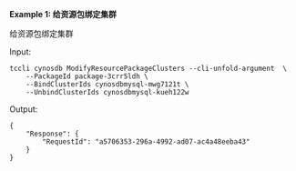 **Example 1: 给资源包绑定集群**

给资源包绑定集群

Input: 

```
tccli cynosdb ModifyResourcePackageClusters --cli-unfold-argument  \
    --PackageId package-3crr5ldh \
    --BindClusterIds cynosdbmysql-mwg7121t \
    --UnbindClusterIds cynosdbmysql-kueh122w
```

Output: 
```
{
    "Response": {
        "RequestId": "a5706353-296a-4992-ad07-ac4a48eeba43"
    }
}
```

